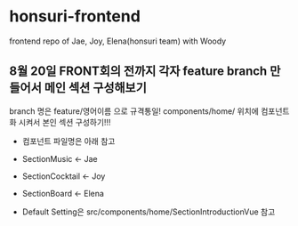 # honsuri-frontend

frontend repo of Jae, Joy, Elena(honsuri team) with Woody

## 8월 20일 FRONT회의 전까지 각자 feature branch 만들어서 메인 섹션 구성해보기

branch 명은 feature/영어이름 으로 규격통일!
components/home/ 위치에 컴포넌트화 시켜서 본인 섹션 구성하기!!!

- 컴포넌트 파일명은 아래 참고
- SectionMusic  <- Jae
- SectionCocktail <- Joy
- SectionBoard <- Elena

- Default Setting은 src/components/home/SectionIntroductionVue 참고